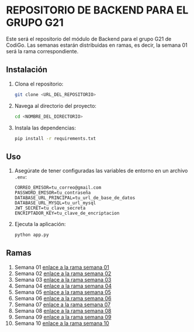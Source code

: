 # REPOSITORIO DE BACKEND PARA EL GRUPO G21

Este será el repositorio del módulo de Backend para el grupo G21 de CodiGo. Las semanas estarán distribuidas en ramas, es decir, la semana 01 será la rama correspondiente.

## Instalación

1. Clona el repositorio:
   ```bash
   git clone <URL_DEL_REPOSITORIO>
   ```
2. Navega al directorio del proyecto:
   ```bash
   cd <NOMBRE_DEL_DIRECTORIO>
   ```
3. Instala las dependencias:
   ```bash
   pip install -r requirements.txt
   ```

## Uso

1. Asegúrate de tener configuradas las variables de entorno en un archivo `.env`:
   ```
   CORREO_EMISOR=tu_correo@gmail.com
   PASSWORD_EMISOR=tu_contraseña
   DATABASE_URL_PRINCIPAL=tu_url_de_base_de_datos
   DATABASE_URL_MYSQL=tu_url_mysql
   JWT_SECRET=tu_clave_secreta
   ENCRIPTADOR_KEY=tu_clave_de_encriptacion
   ```

2. Ejecuta la aplicación:
   ```bash
   python app.py
   ```

## Ramas

1. Semana 01 [enlace a la rama semana 01](<URL_DE_LA_RAMA_SEMANA_01>)
2. Semana 02 [enlace a la rama semana 02](<URL_DE_LA_RAMA_SEMANA_02>)
3. Semana 03 [enlace a la rama semana 03](<URL_DE_LA_RAMA_SEMANA_03>)
4. Semana 04 [enlace a la rama semana 04](<URL_DE_LA_RAMA_SEMANA_04>)
5. Semana 05 [enlace a la rama semana 05](<URL_DE_LA_RAMA_SEMANA_05>)
6. Semana 06 [enlace a la rama semana 06](<URL_DE_LA_RAMA_SEMANA_06>)
7. Semana 07 [enlace a la rama semana 07](<URL_DE_LA_RAMA_SEMANA_07>)
8. Semana 08 [enlace a la rama semana 08](<URL_DE_LA_RAMA_SEMANA_08>)
9. Semana 09 [enlace a la rama semana 09](<URL_DE_LA_RAMA_SEMANA_09>)
10. Semana 10 [enlace a la rama semana 10](<URL_DE_LA_RAMA_SEMANA_10>)
